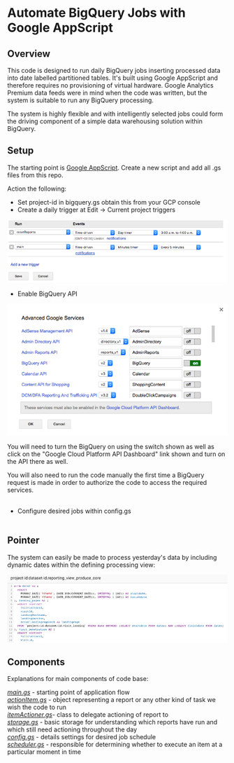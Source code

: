 # Automate BigQuery Jobs with Google AppScript

## Overview
This code is designed to run daily BigQuery jobs inserting processed data into
date labelled partitioned tables. It's built using Google AppScript and therefore
requires no provisioning of virtual hardware. Google Analytics Premium data feeds
were in mind when the code was written, but the system is suitable to run any
BigQuery processing.

The system is highly flexible and with intelligently selected jobs could form
the driving component of a simple data warehousing solution within BigQuery.

## Setup
The starting point is [Google AppScript](https://script.google.com/home). Create a new
script and add all .gs files from this repo.

Action the following:
- Set project-id in bigquery.gs obtain this from your GCP console
- Create a daily trigger at Edit -> Current project triggers

![creating daily trigger](https://github.com/nkoronka/bigquery-job-driver/blob/master/images/triggers2.png)

- Enable BigQuery API

![Enable BigQuery API](https://github.com/nkoronka/bigquery-job-driver/blob/master/images/resources-advanced-google-services.png)

You will need to turn the BigQuery on using the switch shown as well as click on
the "Google Cloud Platform API Dashboard" link shown and turn on the API there
as well.

You will also need to run the code manually the first time a BigQuery request is
made in order to authorize the code to access the required services.<br><br>


- Configure desired jobs within config.gs<br><br>

## Pointer
The system can easily be made to process yesterday's data by including dynamic dates
within the defining processing view:

![creating daily trigger](https://github.com/nkoronka/bigquery-job-driver/blob/master/images/query2.png)

## Components
Explanations for main components of code base:

[*main.gs*](https://github.com/nkoronka/bigquery-job-driver/blob/master/main.gs) - starting point of application flow<br>
[*actionItem.gs*](https://github.com/nkoronka/bigquery-job-driver/blob/master/actionItem.gs) - object representing a report or any other kind of task we wish the code to run<br>
[*itemActioner.gs*](https://github.com/nkoronka/bigquery-job-driver/blob/master/itemActioner.gs)- class to delegate actioning of report to<br>
[*storage.gs*](https://github.com/nkoronka/bigquery-job-driver/blob/master/storage.gs) - basic storage for understanding which reports have run and which still need actioning throughout the day<br>
[*config.gs*](https://github.com/nkoronka/bigquery-job-driver/blob/master/config.gs) - details settings for desired job schedule<br>
[*scheduler.gs*](https://github.com/nkoronka/bigquery-job-driver/blob/master/scheduler.gs) - responsible for determining whether to execute an item at a
particular moment in time<br>
